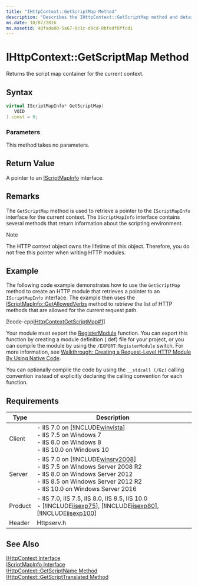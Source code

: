 ```yaml
---
title: "IHttpContext::GetScriptMap Method"
description: "Describes the IHttpContext::GetScriptMap method and details its syntax, parameters, return value, remarks, code example, and requirements."
ms.date: 10/07/2016
ms.assetid: 40fada80-5a67-0c1c-d9cd-0bfedf8ffcd1
---
```

# IHttpContext::GetScriptMap Method
Returns the script map container for the current context.  
  
## Syntax  
  
```cpp  
virtual IScriptMapInfo* GetScriptMap(  
   VOID  
) const = 0;  
```  
  
### Parameters  
 This method takes no parameters.  
  
## Return Value  
 A pointer to an [IScriptMapInfo](../../web-development-reference/native-code-api-reference/iscriptmapinfo-interface.md) interface.  
  
## Remarks  
 The `GetScriptMap` method is used to retrieve a pointer to the `IScriptMapInfo` interface for the current context. The `IScriptMapInfo` interface contains several methods that return information about the scripting environment.  
  
> [!NOTE]
>  The HTTP context object owns the lifetime of this object. Therefore, you do not free this pointer when writing HTTP modules.  
  
## Example  
 The following code example demonstrates how to use the `GetScriptMap` method to create an HTTP module that retrieves a pointer to an `IScriptMapInfo` interface. The example then uses the [IScriptMapInfo::GetAllowedVerbs](../../web-development-reference/native-code-api-reference/iscriptmapinfo-getallowedverbs-method.md) method to retrieve the list of HTTP methods that are allowed for the current request path.  
  
 [!code-cpp[IHttpContextGetScriptMap#1](../../../samples/snippets/cpp/VS_Snippets_IIS/IIS7/IHttpContextGetScriptMap/cpp/IHttpContextGetScriptMap.cpp#1)]  
  
 Your module must export the [RegisterModule](../../web-development-reference/native-code-api-reference/pfn-registermodule-function.md) function. You can export this function by creating a module definition (.def) file for your project, or you can compile the module by using the `/EXPORT:RegisterModule` switch. For more information, see [Walkthrough: Creating a Request-Level HTTP Module By Using Native Code](../../web-development-reference/native-code-development-overview/walkthrough-creating-a-request-level-http-module-by-using-native-code.md).  
  
 You can optionally compile the code by using the `__stdcall (/Gz)` calling convention instead of explicitly declaring the calling convention for each function.  
  
## Requirements  
  
|Type|Description|  
|----------|-----------------|  
|Client|-   IIS 7.0 on [!INCLUDE[winvista](../../wmi-provider/includes/winvista-md.md)]<br />-   IIS 7.5 on Windows 7<br />-   IIS 8.0 on Windows 8<br />-   IIS 10.0 on Windows 10|  
|Server|-   IIS 7.0 on [!INCLUDE[winsrv2008](../../wmi-provider/includes/winsrv2008-md.md)]<br />-   IIS 7.5 on Windows Server 2008 R2<br />-   IIS 8.0 on Windows Server 2012<br />-   IIS 8.5 on Windows Server 2012 R2<br />-   IIS 10.0 on Windows Server 2016|  
|Product|-   IIS 7.0, IIS 7.5, IIS 8.0, IIS 8.5, IIS 10.0<br />-   [!INCLUDE[iisexp75](../../web-development-reference/native-code-api-reference/includes/iisexp75-md.md)], [!INCLUDE[iisexp80](../../web-development-reference/native-code-api-reference/includes/iisexp80-md.md)], [!INCLUDE[iisexp100](../../web-development-reference/native-code-api-reference/includes/iisexp100-md.md)]|  
|Header|Httpserv.h|  
  
## See Also  
 [IHttpContext Interface](../../web-development-reference/native-code-api-reference/ihttpcontext-interface.md)   
 [IScriptMapInfo Interface](../../web-development-reference/native-code-api-reference/iscriptmapinfo-interface.md)   
 [IHttpContext::GetScriptName Method](../../web-development-reference/native-code-api-reference/ihttpcontext-getscriptname-method.md)   
 [IHttpContext::GetScriptTranslated Method](../../web-development-reference/native-code-api-reference/ihttpcontext-getscripttranslated-method.md)
